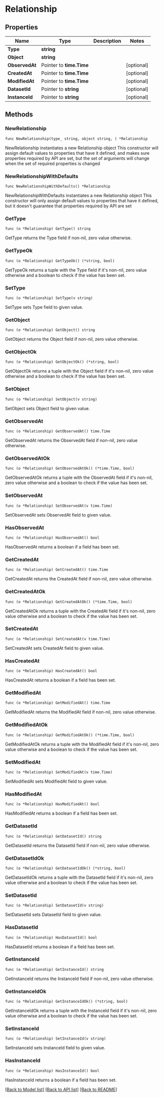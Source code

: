 # Relationship

## Properties

Name | Type | Description | Notes
------------ | ------------- | ------------- | -------------
**Type** | **string** |  | 
**Object** | **string** |  | 
**ObservedAt** | Pointer to **time.Time** |  | [optional] 
**CreatedAt** | Pointer to **time.Time** |  | [optional] 
**ModifiedAt** | Pointer to **time.Time** |  | [optional] 
**DatasetId** | Pointer to **string** |  | [optional] 
**InstanceId** | Pointer to **string** |  | [optional] 

## Methods

### NewRelationship

`func NewRelationship(type_ string, object string, ) *Relationship`

NewRelationship instantiates a new Relationship object
This constructor will assign default values to properties that have it defined,
and makes sure properties required by API are set, but the set of arguments
will change when the set of required properties is changed

### NewRelationshipWithDefaults

`func NewRelationshipWithDefaults() *Relationship`

NewRelationshipWithDefaults instantiates a new Relationship object
This constructor will only assign default values to properties that have it defined,
but it doesn't guarantee that properties required by API are set

### GetType

`func (o *Relationship) GetType() string`

GetType returns the Type field if non-nil, zero value otherwise.

### GetTypeOk

`func (o *Relationship) GetTypeOk() (*string, bool)`

GetTypeOk returns a tuple with the Type field if it's non-nil, zero value otherwise
and a boolean to check if the value has been set.

### SetType

`func (o *Relationship) SetType(v string)`

SetType sets Type field to given value.


### GetObject

`func (o *Relationship) GetObject() string`

GetObject returns the Object field if non-nil, zero value otherwise.

### GetObjectOk

`func (o *Relationship) GetObjectOk() (*string, bool)`

GetObjectOk returns a tuple with the Object field if it's non-nil, zero value otherwise
and a boolean to check if the value has been set.

### SetObject

`func (o *Relationship) SetObject(v string)`

SetObject sets Object field to given value.


### GetObservedAt

`func (o *Relationship) GetObservedAt() time.Time`

GetObservedAt returns the ObservedAt field if non-nil, zero value otherwise.

### GetObservedAtOk

`func (o *Relationship) GetObservedAtOk() (*time.Time, bool)`

GetObservedAtOk returns a tuple with the ObservedAt field if it's non-nil, zero value otherwise
and a boolean to check if the value has been set.

### SetObservedAt

`func (o *Relationship) SetObservedAt(v time.Time)`

SetObservedAt sets ObservedAt field to given value.

### HasObservedAt

`func (o *Relationship) HasObservedAt() bool`

HasObservedAt returns a boolean if a field has been set.

### GetCreatedAt

`func (o *Relationship) GetCreatedAt() time.Time`

GetCreatedAt returns the CreatedAt field if non-nil, zero value otherwise.

### GetCreatedAtOk

`func (o *Relationship) GetCreatedAtOk() (*time.Time, bool)`

GetCreatedAtOk returns a tuple with the CreatedAt field if it's non-nil, zero value otherwise
and a boolean to check if the value has been set.

### SetCreatedAt

`func (o *Relationship) SetCreatedAt(v time.Time)`

SetCreatedAt sets CreatedAt field to given value.

### HasCreatedAt

`func (o *Relationship) HasCreatedAt() bool`

HasCreatedAt returns a boolean if a field has been set.

### GetModifiedAt

`func (o *Relationship) GetModifiedAt() time.Time`

GetModifiedAt returns the ModifiedAt field if non-nil, zero value otherwise.

### GetModifiedAtOk

`func (o *Relationship) GetModifiedAtOk() (*time.Time, bool)`

GetModifiedAtOk returns a tuple with the ModifiedAt field if it's non-nil, zero value otherwise
and a boolean to check if the value has been set.

### SetModifiedAt

`func (o *Relationship) SetModifiedAt(v time.Time)`

SetModifiedAt sets ModifiedAt field to given value.

### HasModifiedAt

`func (o *Relationship) HasModifiedAt() bool`

HasModifiedAt returns a boolean if a field has been set.

### GetDatasetId

`func (o *Relationship) GetDatasetId() string`

GetDatasetId returns the DatasetId field if non-nil, zero value otherwise.

### GetDatasetIdOk

`func (o *Relationship) GetDatasetIdOk() (*string, bool)`

GetDatasetIdOk returns a tuple with the DatasetId field if it's non-nil, zero value otherwise
and a boolean to check if the value has been set.

### SetDatasetId

`func (o *Relationship) SetDatasetId(v string)`

SetDatasetId sets DatasetId field to given value.

### HasDatasetId

`func (o *Relationship) HasDatasetId() bool`

HasDatasetId returns a boolean if a field has been set.

### GetInstanceId

`func (o *Relationship) GetInstanceId() string`

GetInstanceId returns the InstanceId field if non-nil, zero value otherwise.

### GetInstanceIdOk

`func (o *Relationship) GetInstanceIdOk() (*string, bool)`

GetInstanceIdOk returns a tuple with the InstanceId field if it's non-nil, zero value otherwise
and a boolean to check if the value has been set.

### SetInstanceId

`func (o *Relationship) SetInstanceId(v string)`

SetInstanceId sets InstanceId field to given value.

### HasInstanceId

`func (o *Relationship) HasInstanceId() bool`

HasInstanceId returns a boolean if a field has been set.


[[Back to Model list]](../README.md#documentation-for-models) [[Back to API list]](../README.md#documentation-for-api-endpoints) [[Back to README]](../README.md)


